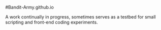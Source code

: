 #Bandit-Army.github.io

A work continually in progress, sometimes serves as a testbed for small scripting and front-end coding experiments.
